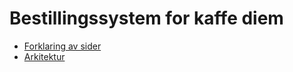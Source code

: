 # Bestillingssystem for kaffe diem

- [Forklaring av sider](./routes.md)
- [Arkitektur](./architecture.md)
